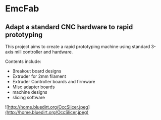 # EmcFab #

## Adapt a standard CNC hardware to rapid prototyping ##

This project aims to create a rapid prototyping machine using  standard 3-axis mill controller and hardware.

Contents include:

  * Breakout board designs
  * Extruder for 2mm filament
  * Extruder Controller boards and firmware
  * Misc adapter boards
  * machine designs
  * slicing software

![http://home.bluedirt.org/OccSlicer.jpeg](http://home.bluedirt.org/OccSlicer.jpeg)